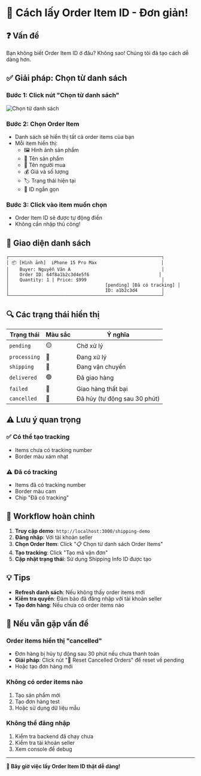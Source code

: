 # 🎯 Cách lấy Order Item ID - Đơn giản!

## ❓ Vấn đề
Bạn không biết Order Item ID ở đâu? Không sao! Chúng tôi đã tạo cách dễ dàng hơn.

## ✅ Giải pháp: Chọn từ danh sách

### Bước 1: Click nút "Chọn từ danh sách"
![Chọn từ danh sách](https://via.placeholder.com/400x100/4CAF50/FFFFFF?text=📋+Chọn+từ+danh+sách+Order+Items)

### Bước 2: Chọn Order Item
- Danh sách sẽ hiển thị tất cả order items của bạn
- Mỗi item hiển thị:
  - 🖼️ Hình ảnh sản phẩm
  - 📝 Tên sản phẩm
  - 👤 Tên người mua
  - 💰 Giá và số lượng
  - 🏷️ Trạng thái hiện tại
  - 🔢 ID ngắn gọn

### Bước 3: Click vào item muốn chọn
- Order Item ID sẽ được tự động điền
- Không cần nhập thủ công!

## 🎨 Giao diện danh sách

```
┌─────────────────────────────────────────────────────────┐
│ 📦 [Hình ảnh]  iPhone 15 Pro Max                        │
│    Buyer: Nguyễn Văn A                                  │
│    Order ID: 64f8a1b2c3d4e5f6                          │
│    Quantity: 1 | Price: $999                            │
│                                    [pending] [Đã có tracking] │
│                                    ID: a1b2c3d4         │
└─────────────────────────────────────────────────────────┘
```

## 🔍 Các trạng thái hiển thị

| Trạng thái | Màu sắc | Ý nghĩa |
|------------|---------|---------|
| `pending` | 🟡 | Chờ xử lý |
| `processing` | 🔵 | Đang xử lý |
| `shipping` | 🔵 | Đang vận chuyển |
| `delivered` | 🟢 | Đã giao hàng |
| `failed` | 🔴 | Giao hàng thất bại |
| `cancelled` | 🔴 | Đã hủy (tự động sau 30 phút) |

## ⚠️ Lưu ý quan trọng

### ✅ Có thể tạo tracking
- Items chưa có tracking number
- Border màu xám nhạt

### ⚠️ Đã có tracking
- Items đã có tracking number
- Border màu cam
- Chip "Đã có tracking"

## 🚀 Workflow hoàn chỉnh

1. **Truy cập demo**: `http://localhost:3000/shipping-demo`
2. **Đăng nhập**: Với tài khoản seller
3. **Chọn Order Item**: Click "📋 Chọn từ danh sách Order Items"
4. **Tạo tracking**: Click "Tạo mã vận đơn"
5. **Cập nhật trạng thái**: Sử dụng Shipping Info ID được tạo

## 💡 Tips

- **Refresh danh sách**: Nếu không thấy order items mới
- **Kiểm tra quyền**: Đảm bảo đã đăng nhập với tài khoản seller
- **Tạo đơn hàng**: Nếu chưa có order items nào

## 🔧 Nếu vẫn gặp vấn đề

### Order items hiển thị "cancelled"
- Đơn hàng bị hủy tự động sau 30 phút nếu chưa thanh toán
- **Giải pháp**: Click nút "🔄 Reset Cancelled Orders" để reset về pending
- Hoặc tạo đơn hàng mới

### Không có order items nào
1. Tạo sản phẩm mới
2. Tạo đơn hàng test
3. Hoặc sử dụng dữ liệu mẫu

### Không thể đăng nhập
1. Kiểm tra backend đã chạy chưa
2. Kiểm tra tài khoản seller
3. Xem console để debug

---

**🎉 Bây giờ việc lấy Order Item ID thật dễ dàng!**
